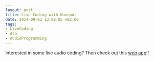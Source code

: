 ```yaml
---
layout: post
title: Live Coding with Wavepot
date: 2014-09-03 13:08:05 +02:00
tags:
- LiveCoding
- dsp
- AudioProgramming
---
```

Interested in some live audio coding? Then check out this [web app](http://wavepot.com/)!!
